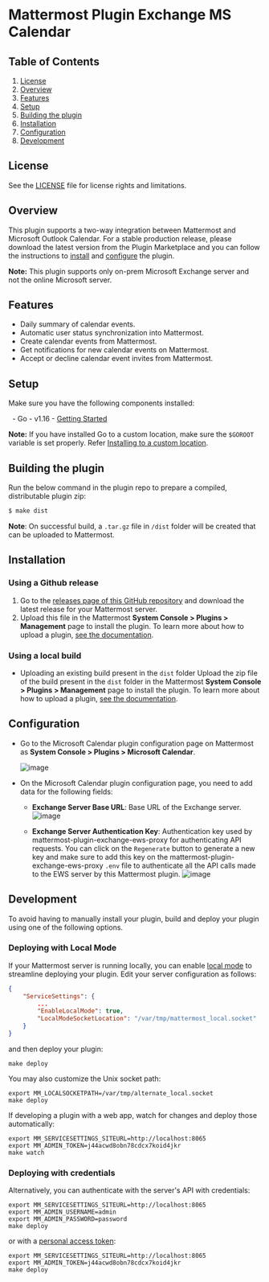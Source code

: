 # Mattermost Plugin Exchange MS Calendar

## Table of Contents

1. [License](#license)
2. [Overview](#overview)
3. [Features](#features)
4. [Setup](#setup)
5. [Building the plugin](#building-the-plugin)
6. [Installation](#installation)
7. [Configuration](#configuration)
8. [Development](#development)

## License

See the [LICENSE](./LICENSE) file for license rights and limitations.

## Overview

This plugin supports a two-way integration between Mattermost and Microsoft Outlook Calendar. For a stable production release, please download the latest version from the Plugin Marketplace and you can follow the instructions to [install](#installation) and [configure](#configuration) the plugin.

**Note:** This plugin supports only on-prem Microsoft Exchange server and not the online Microsoft server.

## Features

- Daily summary of calendar events.
- Automatic user status synchronization into Mattermost.
- Create calendar events from Mattermost.
- Get notifications for new calendar events on Mattermost.
- Accept or decline calendar event invites from Mattermost.

## Setup
Make sure you have the following components installed:

  - Go - v1.16 - [Getting Started](https://golang.org/doc/install)

**Note:** If you have installed Go to a custom location, make sure the `$GOROOT` variable is set properly. Refer [Installing to a custom location](https://golang.org/doc/install#install).

## Building the plugin
Run the below command in the plugin repo to prepare a compiled, distributable plugin zip:

```bash
$ make dist
```
**Note**: On successful build, a `.tar.gz` file in `/dist` folder will be created that can be uploaded to Mattermost.

## Installation

### Using a Github release
1. Go to the [releases page of this GitHub repository](https://github.com/Brightscout/mattermost-plugin-exchange-mscalendar/releases) and download the latest release for your Mattermost server.
2. Upload this file in the Mattermost **System Console > Plugins > Management** page to install the plugin. To learn more about how to upload a plugin, [see the documentation](https://docs.mattermost.com/administration/plugins.html#plugin-uploads).

### Using a local build
- Uploading an existing build present in the `dist` folder
Upload the zip file of the build present in the `dist` folder in the Mattermost **System Console > Plugins > Management** page to install the plugin. To learn more about how to upload a plugin, [see the documentation](https://docs.mattermost.com/administration/plugins.html#plugin-uploads).

## Configuration
- Go to the Microsoft Calendar plugin configuration page on Mattermost as **System Console > Plugins > Microsoft Calendar**.

    ![image](https://user-images.githubusercontent.com/72438220/154666704-7f8c0162-4295-4c07-a528-8cf62b598afd.png)

- On the Microsoft Calendar plugin configuration page, you need to add data for the following fields:
	- **Exchange Server Base URL**: Base URL of the Exchange server.
    ![image](https://user-images.githubusercontent.com/72438220/154667268-16b5cfbd-9250-4117-80a1-d6e460d8e898.png)

	- **Exchange Server Authentication Key**: Authentication key used by mattermost-plugin-exchange-ews-proxy for authenticating API requests.
	You can click on the `Regenerate` button to generate a new key and make sure to add this key on the mattermost-plugin-exchange-ews-proxy `.env` file to authenticate all the API calls made to the EWS server by this Mattermost plugin.
	![image](https://user-images.githubusercontent.com/72438220/154667750-62deda36-3ecd-48b4-80b5-b36774fce3fc.png)

## Development

To avoid having to manually install your plugin, build and deploy your plugin using one of the following options.

### Deploying with Local Mode

If your Mattermost server is running locally, you can enable [local mode](https://docs.mattermost.com/administration/mmctl-cli-tool.html#local-mode) to streamline deploying your plugin. Edit your server configuration as follows:

```json
{
    "ServiceSettings": {
        ...
        "EnableLocalMode": true,
        "LocalModeSocketLocation": "/var/tmp/mattermost_local.socket"
    }
}
```

and then deploy your plugin:
```
make deploy
```

You may also customize the Unix socket path:
```
export MM_LOCALSOCKETPATH=/var/tmp/alternate_local.socket
make deploy
```

If developing a plugin with a web app, watch for changes and deploy those automatically:
```
export MM_SERVICESETTINGS_SITEURL=http://localhost:8065
export MM_ADMIN_TOKEN=j44acwd8obn78cdcx7koid4jkr
make watch
```

### Deploying with credentials

Alternatively, you can authenticate with the server's API with credentials:
```
export MM_SERVICESETTINGS_SITEURL=http://localhost:8065
export MM_ADMIN_USERNAME=admin
export MM_ADMIN_PASSWORD=password
make deploy
```

or with a [personal access token](https://docs.mattermost.com/developer/personal-access-tokens.html):
```
export MM_SERVICESETTINGS_SITEURL=http://localhost:8065
export MM_ADMIN_TOKEN=j44acwd8obn78cdcx7koid4jkr
make deploy
```
